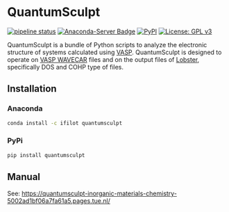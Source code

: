 # QuantumSculpt

[![pipeline status](https://gitlab.tue.nl/inorganic-materials-chemistry/quantumsculpt/badges/master/pipeline.svg)](https://gitlab.tue.nl/inorganic-materials-chemistry/quantumsculpt/-/commits/master)
[![Anaconda-Server Badge](https://anaconda.org/ifilot/quantumsculpt/badges/version.svg)](https://anaconda.org/ifilot/quantumsculpt)
[![PyPI](https://img.shields.io/pypi/v/pydft?color=green)](https://pypi.org/project/pytessel/)
[![License: GPL v3](https://img.shields.io/badge/License-GPLv3-blue.svg)](https://www.gnu.org/licenses/gpl-3.0)

QuantumSculpt is a bundle of Python scripts to analyze the electronic
structure of systems calculated using [VASP](https://www.vasp.at/). QuantumSculpt
is designed to operate on [VASP WAVECAR](https://www.vasp.at/wiki/index.php/WAVECAR) files 
and on the output files of [Lobster](http://www.cohp.de/), specifically DOS and COHP
type of files.

## Installation

### Anaconda

```bash
conda install -c ifilot quantumsculpt
```

### PyPi

```bash
pip install quantumsculpt
```

## Manual

See: https://quantumsculpt-inorganic-materials-chemistry-5002ad1bf06a7fa61a5.pages.tue.nl/